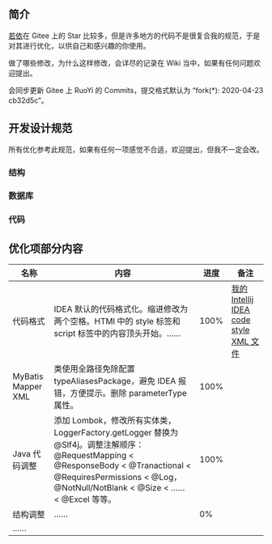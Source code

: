 ## 简介

[若依](https://gitee.com/y_project/RuoYi)在 Gitee 上的 Star 比较多，但是许多地方的代码不是很复合我的规范，于是对其进行优化，以供自己和感兴趣的你使用。

做了哪些修改，为什么这样修改，会详尽的记录在 Wiki 当中，如果有任何问题欢迎提出。

会同步更新 Gitee 上 RuoYi 的 Commits，提交格式默认为 “fork(*): 2020-04-23 cb32d5c”。

## 开发设计规范

所有优化参考此规范，如果有任何一项感觉不合适，欢迎提出，但我不一定会改。

### 结构

### 数据库

### 代码

## 优化项部分内容

|名称|内容|进度|备注|
|-|-|-|-|
|代码格式|IDEA 默认的代码格式化。缩进修改为两个空格。HTMl 中的 style 标签和 script 标签中的内容顶头开始。……|100%|[我的 Intellij IDEA code style XML 文件](./docs/%5BIntellij%20IDEA%20code%20style%5D%20nowrap.xml)|
|MyBatis Mapper XML|类使用全路径免除配置 typeAliasesPackage，避免 IDEA 报错，方便提示。删除 parameterType 属性。|100%||
|Java 代码调整|添加 Lombok，修改所有实体类，LoggerFactory.getLogger 替换为 @Slf4j。调整注解顺序：@RequestMapping < @ResponseBody < @Tranactional < @RequiresPermissions < @Log，@NotNull/NotBlank < @Size < …… < @Excel 等等。|100%||
|结构调整|……|0%||
|……||||
